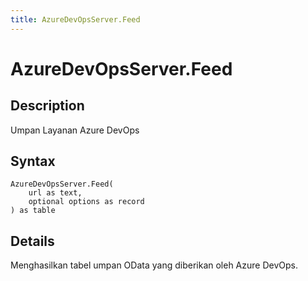 ```yaml
---
title: AzureDevOpsServer.Feed
---
```


# AzureDevOpsServer.Feed


## Description

Umpan Layanan Azure DevOps


## Syntax

```powerquery
AzureDevOpsServer.Feed(
    url as text,
    optional options as record
) as table
```


## Details

Menghasilkan tabel umpan OData yang diberikan oleh Azure DevOps.


